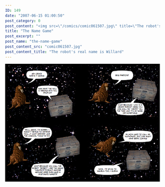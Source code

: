 ```yaml
---
ID: 149
date: "2007-06-15 01:00:50"
post_category: 0
post_content: "<img src=\"/comics/comic061507.jpg\" title=\"The robot's real name is Willard\"/>"
title: "The Name Game"
post_excerpt: ""
post_name: "the-name-game"
post_content_src: "comic061507.jpg"
post_content_title: "The robot's real name is Willard"
---
```



[![The robot's real name is Willard](/comics-hi-res/comic061507.jpg)](/comics-hi-res/comic061507.jpg)
